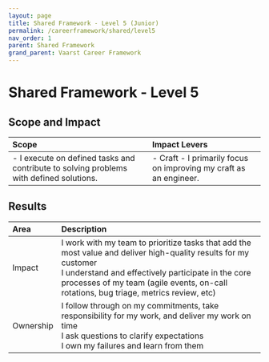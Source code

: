 ```yaml
---
layout: page
title: Shared Framework - Level 5 (Junior)
permalink: /careerframework/shared/level5
nav_order: 1
parent: Shared Framework
grand_parent: Vaarst Career Framework
---
```


# Shared Framework - Level 5

## Scope and Impact

| Scope        | Impact Levers     |
|:-------------|:------------------|
| - I execute on defined tasks and contribute to solving problems with defined solutions.| - Craft - I primarily focus on improving my craft as an engineer.|

## Results

|Area          | Description       |
|:-------------|:------------------|
| Impact|I work with my team to prioritize tasks that add the most value and deliver high-quality results for my customer<br>I understand and effectively participate in the core processes of my team (agile events, on-call rotations, bug triage, metrics review, etc)|
|Ownership|I follow through on my commitments, take responsibility for my work, and deliver my work on time<br>I ask questions to clarify expectations<br>I own my failures and learn from them|
